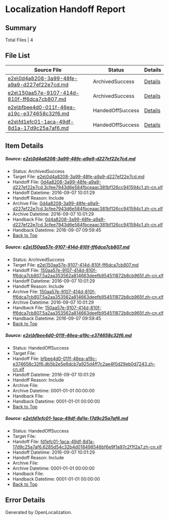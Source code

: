 # <a name='report-top'></a> Localization Handoff Report

## Summary
 Total Files | 4

## File List
 Source File | Status | Details 
 ----------- | ------ | ------- 
 [e2e\0d4a8208-3a99-48fe-a9a9-d227ef22e7cd.md](https://github.com/OpenLocalizationTestOrg/ol-test0/blob/d971b3e757e17ea3fe338d693acf3fdaf2c9edbe/e2e/0d4a8208-3a99-48fe-a9a9-d227ef22e7cd.md) | ArchivedSuccess | [Details](#be9ff46a84c63d183269814495da8e590533cc082)
 [e2e\150aa57e-9107-414d-810f-ff6dca7cb807.md](https://github.com/OpenLocalizationTestOrg/ol-test0/blob/d971b3e757e17ea3fe338d693acf3fdaf2c9edbe/e2e/150aa57e-9107-414d-810f-ff6dca7cb807.md) | ArchivedSuccess | [Details](#62568915515b2a3ae98809ec4564a0565e127ee94)
 [e2e\bfbee4d0-011f-46ea-a19c-e374658c32f6.md](https://github.com/OpenLocalizationTestOrg/ol-test0/blob/d971b3e757e17ea3fe338d693acf3fdaf2c9edbe/e2e/bfbee4d0-011f-46ea-a19c-e374658c32f6.md) | HandedOffSuccess | [Details](#6aa4bf01ba0c9c420d52453394eebd4e97b6c9ac9)
 [e2e\fd1efc01-1aca-49df-8d1a-17d9c25a7af6.md](https://github.com/OpenLocalizationTestOrg/ol-test0/blob/8921803dfdfc2f369d9dfe9aee1a399a7c37c78f/e2e/fd1efc01-1aca-49df-8d1a-17d9c25a7af6.md) | HandedOffSuccess | [Details](#eec59254d38bbafe6adaf6fc5a76025a7f3e40b911)

## Item Details
##### <a name='be9ff46a84c63d183269814495da8e590533cc082'></a> Source: [e2e\0d4a8208-3a99-48fe-a9a9-d227ef22e7cd.md](https://github.com/OpenLocalizationTestOrg/ol-test0/blob/d971b3e757e17ea3fe338d693acf3fdaf2c9edbe/e2e/0d4a8208-3a99-48fe-a9a9-d227ef22e7cd.md)
* Status: ArchivedSuccess
* Target File: [e2e\0d4a8208-3a99-48fe-a9a9-d227ef22e7cd.md](https://github.com/OpenLocalizationTestOrg/ol-test0-zhcn/blob/81b9a6e04875940d54c6168e4790622c3594d19b/e2e/0d4a8208-3a99-48fe-a9a9-d227ef22e7cd.md)
* Handoff File: [0d4a8208-3a99-48fe-a9a9-d227ef22e7cd.3cfee7943d6e584fbceaac381bf126cc941594c1.zh-cn.xlf](https://github.com/OpenLocalizationTestOrg/ol-test0-handoff/blob/9d5795b1ab2f3f89e7f3da90bb2fced8fba15925/ol-handoff/OpenLocalizationTestOrg/ol-test0-zhcn/yuwzho/mt/0d4a8208-3a99-48fe-a9a9-d227ef22e7cd.3cfee7943d6e584fbceaac381bf126cc941594c1.zh-cn.xlf)
* Handoff Datetime: 2016-09-07 10:01:29
* Handoff Reason: Include
* Archive File: [0d4a8208-3a99-48fe-a9a9-d227ef22e7cd.3cfee7943d6e584fbceaac381bf126cc941594c1.zh-cn.xlf](https://github.com/OpenLocalizationTestOrg/ol-test0-handoff/blob/a3d4573cfa2772d3caf9e7407d69efc0a7b6a3de/ol-archive/OpenLocalizationTestOrg/ol-test0-zhcn/yuwzho/mt/0d4a8208-3a99-48fe-a9a9-d227ef22e7cd.3cfee7943d6e584fbceaac381bf126cc941594c1.zh-cn.xlf)
* Archive Datetime: 2016-09-07 10:01:29
* Handback File: [0d4a8208-3a99-48fe-a9a9-d227ef22e7cd.3cfee7943d6e584fbceaac381bf126cc941594c1.zh-cn.xlf](https://github.com/OpenLocalizationTestOrg/ol-test0-handback/blob/197ccee6db423f98c870303aa4855763d93a91bc/ol-handback/OpenLocalizationTestOrg/ol-test0-zhcn/yuwzho/ht/0d4a8208-3a99-48fe-a9a9-d227ef22e7cd.3cfee7943d6e584fbceaac381bf126cc941594c1.zh-cn.xlf)
* Handback Datetime: 2016-09-07 09:59:45
* [Back to Top](#report-top)

##### <a name='62568915515b2a3ae98809ec4564a0565e127ee94'></a> Source: [e2e\150aa57e-9107-414d-810f-ff6dca7cb807.md](https://github.com/OpenLocalizationTestOrg/ol-test0/blob/d971b3e757e17ea3fe338d693acf3fdaf2c9edbe/e2e/150aa57e-9107-414d-810f-ff6dca7cb807.md)
* Status: ArchivedSuccess
* Target File: [e2e\150aa57e-9107-414d-810f-ff6dca7cb807.md](https://github.com/OpenLocalizationTestOrg/ol-test0-zhcn/blob/81b9a6e04875940d54c6168e4790622c3594d19b/e2e/150aa57e-9107-414d-810f-ff6dca7cb807.md)
* Handoff File: [150aa57e-9107-414d-810f-ff6dca7cb807.5a2aa353562a814663deefb954511872b8cb965f.zh-cn.xlf](https://github.com/OpenLocalizationTestOrg/ol-test0-handoff/blob/9d5795b1ab2f3f89e7f3da90bb2fced8fba15925/ol-handoff/OpenLocalizationTestOrg/ol-test0-zhcn/yuwzho/mt/150aa57e-9107-414d-810f-ff6dca7cb807.5a2aa353562a814663deefb954511872b8cb965f.zh-cn.xlf)
* Handoff Datetime: 2016-09-07 10:01:29
* Handoff Reason: Include
* Archive File: [150aa57e-9107-414d-810f-ff6dca7cb807.5a2aa353562a814663deefb954511872b8cb965f.zh-cn.xlf](https://github.com/OpenLocalizationTestOrg/ol-test0-handoff/blob/a3d4573cfa2772d3caf9e7407d69efc0a7b6a3de/ol-archive/OpenLocalizationTestOrg/ol-test0-zhcn/yuwzho/mt/150aa57e-9107-414d-810f-ff6dca7cb807.5a2aa353562a814663deefb954511872b8cb965f.zh-cn.xlf)
* Archive Datetime: 2016-09-07 10:01:29
* Handback File: [150aa57e-9107-414d-810f-ff6dca7cb807.5a2aa353562a814663deefb954511872b8cb965f.zh-cn.xlf](https://github.com/OpenLocalizationTestOrg/ol-test0-handback/blob/197ccee6db423f98c870303aa4855763d93a91bc/ol-handback/OpenLocalizationTestOrg/ol-test0-zhcn/yuwzho/ht/150aa57e-9107-414d-810f-ff6dca7cb807.5a2aa353562a814663deefb954511872b8cb965f.zh-cn.xlf)
* Handback Datetime: 2016-09-07 09:59:45
* [Back to Top](#report-top)

##### <a name='6aa4bf01ba0c9c420d52453394eebd4e97b6c9ac9'></a> Source: [e2e\bfbee4d0-011f-46ea-a19c-e374658c32f6.md](https://github.com/OpenLocalizationTestOrg/ol-test0/blob/d971b3e757e17ea3fe338d693acf3fdaf2c9edbe/e2e/bfbee4d0-011f-46ea-a19c-e374658c32f6.md)
* Status: HandedOffSuccess
* Target File: 
* Handoff File: [bfbee4d0-011f-46ea-a19c-e374658c32f6.db5b2e5e6dcb7a925d4ff7c2ae4f0d29eb0d7243.zh-cn.xlf](https://github.com/OpenLocalizationTestOrg/ol-test0-handoff/blob/9d5795b1ab2f3f89e7f3da90bb2fced8fba15925/ol-handoff/OpenLocalizationTestOrg/ol-test0-zhcn/yuwzho/mt/bfbee4d0-011f-46ea-a19c-e374658c32f6.db5b2e5e6dcb7a925d4ff7c2ae4f0d29eb0d7243.zh-cn.xlf)
* Handoff Datetime: 2016-09-07 10:01:29
* Handoff Reason: Include
* Archive File: 
* Archive Datetime: 0001-01-01 00:00:00
* Handback File: 
* Handback Datetime: 0001-01-01 00:00:00
* [Back to Top](#report-top)

##### <a name='eec59254d38bbafe6adaf6fc5a76025a7f3e40b911'></a> Source: [e2e\fd1efc01-1aca-49df-8d1a-17d9c25a7af6.md](https://github.com/OpenLocalizationTestOrg/ol-test0/blob/8921803dfdfc2f369d9dfe9aee1a399a7c37c78f/e2e/fd1efc01-1aca-49df-8d1a-17d9c25a7af6.md)
* Status: HandedOffSuccess
* Target File: 
* Handoff File: [fd1efc01-1aca-49df-8d1a-17d9c25a7af6.6285d54c32b4d018498546bf6e9f1a97c2f1f2a7.zh-cn.xlf](https://github.com/OpenLocalizationTestOrg/ol-test0-handoff/blob/9d5795b1ab2f3f89e7f3da90bb2fced8fba15925/ol-handoff/OpenLocalizationTestOrg/ol-test0-zhcn/yuwzho/ht/fd1efc01-1aca-49df-8d1a-17d9c25a7af6.6285d54c32b4d018498546bf6e9f1a97c2f1f2a7.zh-cn.xlf)
* Handoff Datetime: 2016-09-07 10:01:29
* Handoff Reason: Include
* Archive File: 
* Archive Datetime: 0001-01-01 00:00:00
* Handback File: 
* Handback Datetime: 0001-01-01 00:00:00
* [Back to Top](#report-top)


## Error Details

Generated by OpenLocalization.
